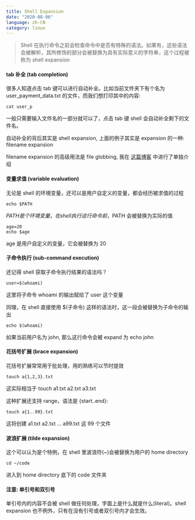```yaml
---
title: Shell Expansion
date: "2020-08-06"
language: zh-CN
category: linux
---
```


> Shell 在执行命令之前会检查命令中是否有特殊的语法。如果有，这些语法会被解析，其所修饰的部分会被替换为具有实际意义的字符串，这个过程被称为 shell expansion

#### tab 补全 (tab completion)

很多人知道点击 tab 键可以进行自动补全。比如当前文件夹下有个名为 user_payment_data.txt 的文件，而我们想打印其中的内容:

```console
cat user_p
```

一般只需要输入文件名的一部分就可以了，点击 tab 键 shell 会自动补全剩下的文件名。

自动补全的背后其实是 shell expansion, 上面的例子其实是 expansion 的一种: filename expansion

filename expansion 的高级用法是 file globbing, 我在 [这篇博客](https://www.blog.realrz.com/file_globbing) 中进行了单独介绍

#### 变量求值 (variable evaluation)

无论是 shell 的环境变量，还可以是用户自定义的变量，都会经历被求值的过程

```console
echo $PATH
```

$PATH 是个环境变量，在 shell 执行这行命令前，$PATH 会被替换为实际的值

```console
age=20
echo $age
```

age 是用户自定义的变量，它会被替换为 20

#### 子命令执行 (sub-command execution)

还记得 shell 获取子命令执行结果的语法吗？

```console
user=$(whoami)
```

这里将子命令 whoami 的输出赋给了 user 这个变量

同理，在 shell 直接使用 $(子命令) 这样的语法时，这一段会被替换为子命令的输出

```console
echo $(whoami)
```

如果当前用户名为 john, 那么这行命令会被 expand 为 echo john

#### 花括号扩展 (brace expansion)

花括号扩展常常用于批处理，用的熟练可以节时提效

```console
touch a{1,2,3}.txt
```

这实际相当于 touch a1.txt a2.txt a3.txt

这种扩展还支持 range，语法是 {start..end}:

```console
touch a{1..99}.txt
```

这将创建 a1.txt a2.txt ... a99.txt 这 99 个文件

#### 波浪扩展 (tilde expansion)

这个可以认为是个特例，在 shell 里波浪符(~)会被替换为用户的 home directory

```console
cd ~/code
```

进入到 home directory 底下的 code 文件夹

#### 注意: 单引号和双引号

单引号内的内容不会被 shell 做任何处理，字面上是什么就是什么(literal)。shell expansion 也不例外，只有在没有引号或者双引号内才会生效。
